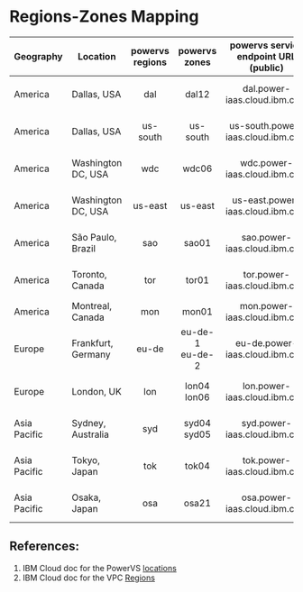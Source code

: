 # Regions-Zones Mapping

| Geography    | Location           | powervs regions |   powervs zones    | powervs service endpoint URL (public) | ibmcloud_vpc regions |           ibmcloud_vpc zones           | vpc service endpoint URL (public) |
|--------------|--------------------|:---------------:|:------------------:|:-------------------------------------:|:--------------------:|:--------------------------------------:|:---------------------------------:|
| America      | Dallas, USA        |       dal       |       dal12        |     dal.power-iaas.cloud.ibm.com      |       us-south       | us-south-1<br>us-south-2<br>us-south-3 |    us-south.iaas.cloud.ibm.com    |
| America      | Dallas, USA        |    us-south     |      us-south      |   us-south.power-iaas.cloud.ibm.com   |       us-south       | us-south-1<br>us-south-2<br>us-south-3 |    us-south.iaas.cloud.ibm.com    |
| America      | Washington DC, USA |       wdc       |       wdc06        |     wdc.power-iaas.cloud.ibm.com      |       us-east        |  us-east-1<br>us-east-2<br>us-east-3   |    us-east.iaas.cloud.ibm.com     |
| America      | Washington DC, USA |     us-east     |      us-east       |   us-east.power-iaas.cloud.ibm.com    |       us-east        |  us-east-1<br>us-east-2<br>us-east-3   |    us-east.iaas.cloud.ibm.com     |
| America      | São Paulo, Brazil  |       sao       |       sao01        |     sao.power-iaas.cloud.ibm.com      |        br-sao        |    br-sao-1<br>br-sao-2<br>br-sao-3    |     br-sao.iaas.cloud.ibm.com     |
| America      | Toronto, Canada    |       tor       |       tor01        |     tor.power-iaas.cloud.ibm.com      |        ca-tor        |    ca-tor-1<br>ca-tor-2<br>ca-tor-3    |     ca-tor.iaas.cloud.ibm.com     |
| America      | Montreal, Canada   |       mon       |       mon01        |     mon.power-iaas.cloud.ibm.com      |          -           |                   -                    |                 -                 |
| Europe       | Frankfurt, Germany |      eu-de      | eu-de-1<br>eu-de-2 |    eu-de.power-iaas.cloud.ibm.com     |        eu-de         |     eu-de-1<br>eu-de-2<br>eu-de-3      |     eu-de.iaas.cloud.ibm.com      |
| Europe       | London, UK         |       lon       |   lon04<br>lon06   |     lon.power-iaas.cloud.ibm.com      |        eu-gb         |     eu-gb-1<br>eu-gb-2<br>eu-gb-3      |     eu-gb.iaas.cloud.ibm.com      |
| Asia Pacific | Sydney, Australia  |       syd       |   syd04<br>syd05   |     syd.power-iaas.cloud.ibm.com      |        au-syd        |    au-syd-1<br>au-syd-2<br>au-syd-3    |     au-syd.iaas.cloud.ibm.com     |
| Asia Pacific | Tokyo, Japan       |       tok       |       tok04        |     tok.power-iaas.cloud.ibm.com      |        jp-tok        |    jp-tok-1<br>jp-tok-2<br>jp-tok-3    |     jp-tok.iaas.cloud.ibm.com     |
| Asia Pacific | Osaka, Japan       |       osa       |       osa21        |     osa.power-iaas.cloud.ibm.com      |        jp-osa        |    jp-osa-1<br>jp-osa-2<br>jp-osa-3    |     jp-osa.iaas.cloud.ibm.com     |


## References:
1. IBM Cloud doc for the PowerVS [locations][powervs-locations]
2. IBM Cloud doc for the VPC [Regions][vpc-locations]


[powervs-locations]: https://cloud.ibm.com/docs/power-iaas?topic=power-iaas-creating-power-virtual-server
[vpc-locations]: https://cloud.ibm.com/docs/vpc?topic=vpc-creating-a-vpc-in-a-different-region&interface=cli

